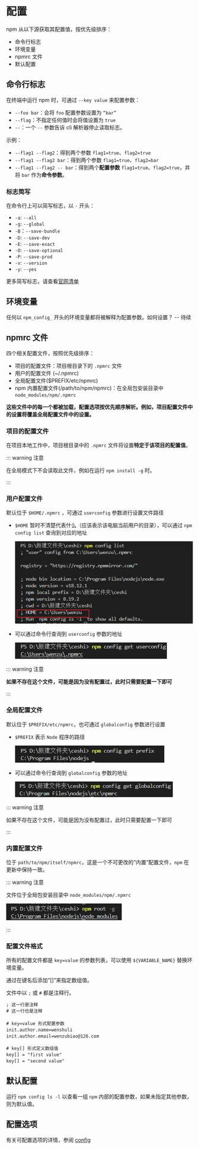 # 配置

npm 从以下源获取其配置值，按优先级排序：

- 命令行标志
- 环境变量
- npmrc 文件
- 默认配置

## 命令行标志

在终端中运行 npm 时，可通过 `--key value` 来配置参数：

- `--foo bar`：会将 `foo` 配置参数设置为 `“bar”`
- `--flag`：不指定任何值时会将值设置为 `true`
- `--`：一个 `--` 参数告诉 cli 解析器停止读取标志。

示例：

- `--flag1 --flag2`：得到两个参数 `flag1=true`、`flag2=true`
- `--flag1 --flag2 bar`：得到两个参数 `flag1=true`、`flag2=bar`
- `--flag1 --flag2 -- bar`：得到两个**配置参数** `flag1=true`、`flag2=true`，并将 `bar` 作为**命令参数**。

### 标志简写

在命令行上可以简写标志，以 `-` 开头：

- `-a`: `--all`
- `-g`: `--global`
- `-B`：`--save-bundle`
- `-D`: `--save-dev`
- `-E`: `--save-exact`
- `-O`: `--save-optional`
- `-P`: `--save-prod`
- `-v`: `--version`
- `-y`: `--yes`

更多简写标志，请查看[官网清单](https://docs.npmjs.com/cli/v8/using-npm/config#shorthands-and-other-cli-niceties)

## 环境变量

任何以 `npm_config_` 开头的环境变量都将被解释为配置参数。如何设置？ -- 待续

## npmrc 文件

四个相关配置文件，按照优先级排序：

- 项目的配置文件：项目根目录下的 `.npmrc` 文件
- 用户的配置文件 (~/.npmrc)
- 全局配置文件($PREFIX/etc/npmrc)
- npm 内置配置文件(/path/to/npm/npmrc)：在全局包安装目录中 `node_modules/npm/.npmrc`

**这些文件中的每一个都被加载，配置选项按优先顺序解析。例如，项目配置文件中的设置将覆盖全局配置文件中的设置。**

### 项目的配置文件

在项目本地工作中，项目根目录中的 `.npmrc` 文件将设置**特定于该项目的配置值**。

::: warning 注意

在全局模式下不会读取此文件，例如在运行 `npm install -g` 时。

:::

### 用户配置文件

默认位于 `$HOME/.npmrc` ，可通过 `userconfig` 参数进行设置文件路径

- `$HOME` 暂时不清楚代表什么（应该表示该电脑当前用户的目录），可以通过 `npm config list` 查询到对应的地址

  ![img](/img/269.jpg)

- 可以通过命令行查询到 `userconfig` 参数的地址

  ![img](/img/270.jpg)

::: warning 注意

**如果不存在这个文件，可能是因为没有配置过，此时只需要配置一下即可**

:::

### 全局配置文件

默认位于 `$PREFIX/etc/npmrc`，也可通过 `globalconfig` 参数进行设置

- `$PREFIX` 表示 `Node` 程序的路径

  ![img](/img/267.jpg)

- 可以通过命令行查询到 `globalconfig` 参数的地址

  ![img](/img/268.jpg)

::: warning 注意

如果不存在这个文件，可能是因为没有配置过，此时只需要配置一下即可

:::

### 内置配置文件

位于 `path/to/npm/itself/npmrc`，这是一个不可更改的“内置”配置文件，`npm` 在更新中保持一致。

::: warning 注意

文件位于全局包安装目录中 `node_modules/npm/.npmrc`

![img](/img/266.jpg)

:::

### 配置文件格式

所有的配置文件都是 `key=value` 的参数列表，可以使用 `${VARIABLE_NAME}` 替换环境变量。

通过在键名后添加“[]”来指定数组值。

文件中以 `;` 或 `#` 都是注释行。

```tex
; 这一行是注释
# 这一行也是注释

# key=value 形式配置参数
init.author.name=wenshuli
init.author.email=wenzubiao@126.com

# key[] 形式定义数组值
key[] = "first value"
key[] = "second value"
```

## 默认配置

运行 `npm config ls -l` 以查看一组 `npm` 内部的配置参数，如果未指定其他参数，则为默认值。

## 配置选项

有关可配置选项的详情，参阅 [config](https://docs.npmjs.com/cli/v10/using-npm/config#config-settings)
